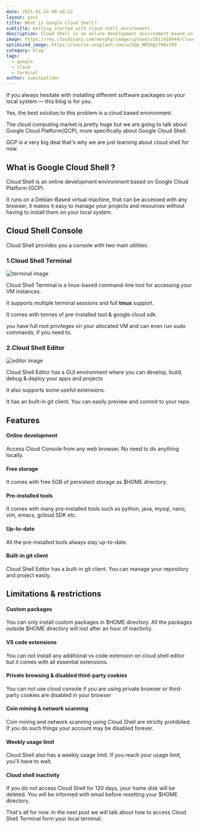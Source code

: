 ```yaml
---
date: 2021-01-24 08:43:12
layout: post
title: What is Google Cloud Shell?
subtitle: Getting started with cloud shell environment.
description: Cloud Shell is an online development environment based on Google Cloud Platform (GCP).It runs on a Debian-Based virtual machine, that can be accessed with any browser, it makes it easy to manage your projects and resources without having to install them on your local system.
image: https://res.cloudinary.com/morphy/image/upload/v1611416944/cloud%20shell/GCP_logo.png
optimized_image: https://source.unsplash.com/wzVQp_NRIHg/760x399
category: blog
tags:
  - google
  - cloud
  - terminal
author: sumitpatidar
---
```


If you always hesitate with installing different software packages on your local system — this blog is for you.

Yes, the best solution to this problem is a cloud based environment.

The cloud computing market is pretty huge but we are going to talk about Google Cloud Platform(GCP), more specifically about Google Cloud Shell.

GCP is a very big deal that's why we are just learning about cloud shell for now.

## What is Google Cloud Shell ?
Cloud Shell is an online development environment based on Google Cloud Platform (GCP).

It runs on a Debian-Based virtual machine, that can be accessed with any browser, it makes it easy to manage your projects and resources without having to install them on your local system.

## Cloud Shell Console
Cloud Shell provides you a console with two main utilities:

### 1.Cloud Shell Terminal
![terminal image](https://lh3.googleusercontent.com/bADt-LplQDbOD3LLXc8nB4zC5GUjV0MCieIWXOUd7j7gaHL2uDuPuZt3kYdl_KoclG4OHTQp26k=e14-w3004)

Cloud Shell Terminal is a linux-based command-line tool for accessing your VM instances.

It supports multiple terminal sessions and full **tmux** support.

It comes with tonnes of pre-installed tool & google cloud sdk.

you have full root privileges on your allocated VM and can even run sudo commands, if you need to.

### 2.Cloud Shell Editor
![editor image](https://lh3.googleusercontent.com/WhS3gyjmk-B3XGdOYtPsnCN6XWkbJPNk4WiTm6wF2RjjANdXcmKjzsPf6WPnvIYlWP_emz55lMYB=e14-w3004)

Cloud Shell Editor has a GUI environment where you can develop, build, debug & deploy your apps and projects

It also supports some useful extensions.

It has an built-in git client. You can easily preview and commit to your repo.

## Features
#### Online development
Access Cloud Console from any web browser. No need to do anything locally.

#### Free storage
It comes with free 5GB of persistent storage as $HOME directory.

#### Pre-installed tools
It comes with many pre-installed tools such as python, java, mysql, nano, vim, emacs, gcloud SDK etc.

#### Up-to-date
All the pre-installed tools always stay up-to-date.

#### Built-in git client
Cloud Shell Editor has a built-in git client. You can manage your repository and project easily.

## Limitations & restrictions
#### Custom packages
You can only install custom packages in $HOME directory. All the packages outside $HOME directory will lost after an hour of inactivity.

#### VS code extensions
You can not install any additional vs code extension on cloud shell editor but it comes with all essential extensions.

#### Private browsing & disabled third-party cookies
You can not use cloud console if you are using private browser or third-party cookies are disabled in your browser 

#### Coin mining & network scanning
Coin mining and network scanning using Cloud Shell are strictly prohibited. If you do such things your account may be disabled forever.

#### Weekly usage limit
Cloud Shell also has a weekly usage limit. If you reach your usage limit, you'll have to wait.

#### Cloud shell inactivity
If you do not access Cloud Shell for 120 days, your home disk will be deleted. You will be informed with email before resetting your $HOME directory.

That's all for now. In the next post we will talk about how to access Cloud Shell Terminal form your local terminal.
